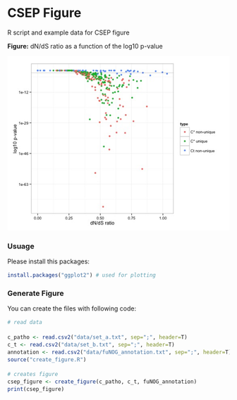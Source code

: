 # CSEP Figure
R script and example data for CSEP figure

**Figure:**
dN/dS ratio as a function of the log10 p-value

![Alt text](figure.jpeg?raw=true "dN/dS ratio as a function of the log10 p-value")

### Usuage ###
Please install this packages:
```R
install.packages("ggplot2") # used for plotting
```

### Generate Figure ###
You can create the files with following code:

```R
# read data

c_patho <- read.csv2("data/set_a.txt", sep=";", header=T)
c_t <- read.csv2("data/set_b.txt", sep=";", header=T)
annotation <- read.csv2("data/fuNOG_annotation.txt", sep=";", header=T)
source("create_figure.R")

# creates figure
csep_figure <- create_figure(c_patho, c_t, fuNOG_annotation)
print(csep_figure)
```